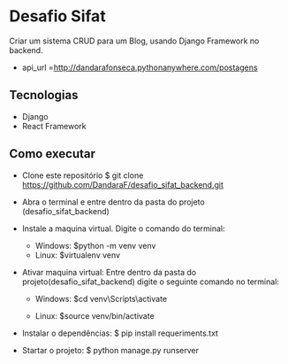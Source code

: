 # Desafio Sifat
  Criar um sistema CRUD para um Blog, usando Django Framework no backend.
  * api_url =http://dandarafonseca.pythonanywhere.com/postagens

 ## Tecnologias
 * Django
 * React Framework


## Como executar

* Clone este repositório
  $ git clone https://github.com/DandaraF/desafio_sifat_backend.git

* Abra o terminal e entre dentro da pasta do projeto (desafio_sifat_backend)

* Instale a maquina virtual. Digite o comando do terminal:
  * Windows: $python -m venv venv
  * Linux: $virtualenv venv

* Ativar maquina virtual:
 Entre dentro da pasta do projeto(desafio_sifat_backend) digite o seguinte comando no terminal: 

  * Windows:
    $cd venv\Scripts\activate

  * Linux: 
    $source venv/bin/activate

* Instalar o dependências:
  $ pip install requeriments.txt

* Startar o projeto:
  $ python manage.py runserver



